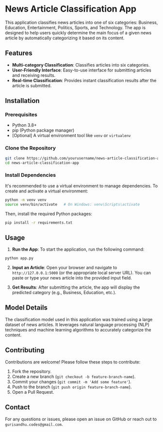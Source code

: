 # News Article Classification App

This application classifies news articles into one of six categories: Business, Education, Entertainment, Politics, Sports, and Technology. The app is designed to help users quickly determine the main focus of a given news article by automatically categorizing it based on its content.

## Features

- **Multi-category Classification**: Classifies articles into six categories.
- **User-Friendly Interface**: Easy-to-use interface for submitting articles and receiving results.
- **Real-time Classification**: Provides instant classification results after the article is submitted.

## Installation

### Prerequisites

- Python 3.8+
- pip (Python package manager)
- [Optional] A virtual environment tool like `venv` or `virtualenv`

### Clone the Repository

```bash
git clone https://github.com/yourusername/news-article-classification-app.git
cd news-article-classification-app
```

### Install Dependencies

It's recommended to use a virtual environment to manage dependencies. To create and activate a virtual environment:

```bash
python -m venv venv
source venv/bin/activate   # On Windows: venv\Scripts\activate
```

Then, install the required Python packages:

```bash
pip install -r requirements.txt
```

## Usage

1. **Run the App**: To start the application, run the following command:

```bash
python app.py
```

2. **Input an Article**: Open your browser and navigate to `http://127.0.0.1:5000` (or the appropriate local server URL). You can paste or type your news article into the provided input field.

3. **Get Results**: After submitting the article, the app will display the predicted category (e.g., Business, Education, etc.).

## Model Details

The classification model used in this application was trained using a large dataset of news articles. It leverages natural language processing (NLP) techniques and machine learning algorithms to accurately categorize the content.

## Contributing

Contributions are welcome! Please follow these steps to contribute:

1. Fork the repository.
2. Create a new branch (`git checkout -b feature-branch-name`).
3. Commit your changes (`git commit -m 'Add some feature'`).
4. Push to the branch (`git push origin feature-branch-name`).
5. Open a Pull Request.

## Contact

For any questions or issues, please open an issue on GitHub or reach out to `gurisandhu.codes@gmail.com`.

